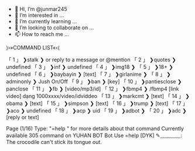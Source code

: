 - 👋 Hi, I’m @junmar245
- 👀 I’m interested in ...
- 🌱 I’m currently learning ...
- 💞️ I’m looking to collaborate on ...
- 📫 How to reach me ...

<!---
junmar245/junmar245 is a ✨ special ✨ repository because its `README.md` (this file) appears on your GitHub profile.
You can click the Preview link to take a look at your changes.
--->⟩›»COMMAND LIST«‹⟨

「 1 」 ❯stalk ❯ or reply to a message or @mention
「 2 」 ❯quotes ❯ undefined
「 3 」 ❯inf ❯ undefined
「 4 」 ❯img18 ❯ 
「 5 」 ❯18+ ❯ undefined
「 6 」 ❯baybayin ❯ [text]
「 7 」 ❯girlanime ❯ 
「 8 」 ❯adminonly ❯ Jush On/Off
「 9 」 ❯ban ❯ [key]
「 10 」 ❯pantiesclose ❯ panclose
「 11 」 ❯fb ❯ [video/mp3/id]
「 12 」 ❯fbmp4 ❯ /fbmp4 [link video] dạng 1000xxxx/video/idviddeo
「 13 」 ❯markcmt ❯ [text]
「 14 」 ❯obama ❯ [text]
「 15 」 ❯simpson ❯ [text]
「 16 」 ❯trump ❯ [text]
「 17 」 ❯aco ❯ undefined
「 18 」 ❯acp ❯ uid
「 19 」 ❯adbot ❯ 
「 20 」 ❯adc ❯ [reply or text]

Page (1/16)
Type: "=help <command name>" for more details about that command
Currently available 305 command on YUHAN BOT Bot
Use =help
    <Number of pages>
[DYK]
✎﹏﹏﹏﹏:  The crocodile can't stick its tongue out.
